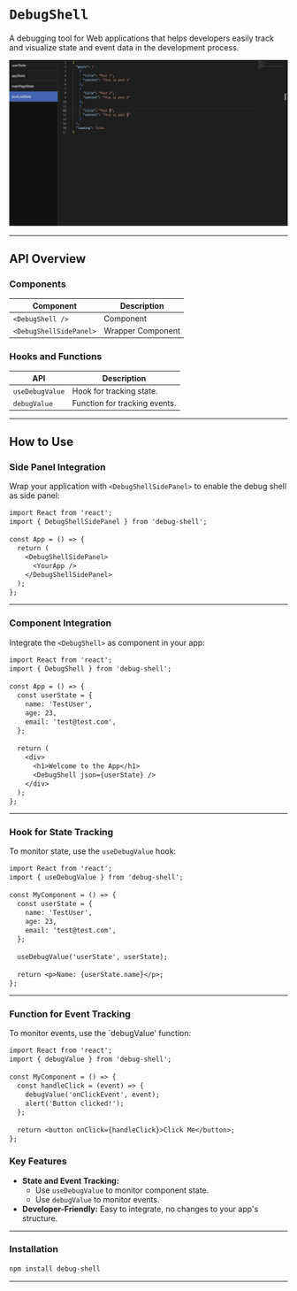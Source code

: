 # `DebugShell`

A debugging tool for Web applications that helps developers easily track and visualize state and event data in the development process.

![img](./DebugShell.png)

---

## API Overview

### Components

| Component              | Description                                                                |
|------------------------|----------------------------------------------------------------------------|
| `<DebugShell />`        | Component                            |
| `<DebugShellSidePanel>` | Wrapper Component                 |

### Hooks and Functions

| API              | Description                                                                                      |
|------------------|--------------------------------------------------------------------------------------------------|
| `useDebugValue`  | Hook for tracking state.                                        |
| `debugValue`     | Function for tracking events.                               |

---

## How to Use

### Side Panel Integration

Wrap your application with `<DebugShellSidePanel>` to enable the debug shell as side panel:

```tsx
import React from 'react';
import { DebugShellSidePanel } from 'debug-shell';

const App = () => {
  return (
    <DebugShellSidePanel>
      <YourApp />
    </DebugShellSidePanel>
  );
};
```

---

### Component Integration

Integrate the `<DebugShell>` as component in your app:

```tsx
import React from 'react';
import { DebugShell } from 'debug-shell';

const App = () => {
  const userState = {
    name: 'TestUser',
    age: 23,
    email: 'test@test.com',
  };

  return (
    <div>
      <h1>Welcome to the App</h1>
      <DebugShell json={userState} />
    </div>
  );
};
```

---

### Hook for State Tracking

To monitor state, use the `useDebugValue` hook:

```tsx
import React from 'react';
import { useDebugValue } from 'debug-shell';

const MyComponent = () => {
  const userState = {
    name: 'TestUser',
    age: 23,
    email: 'test@test.com',
  };

  useDebugValue('userState', userState);

  return <p>Name: {userState.name}</p>;
};
```

---

### Function for Event Tracking

To monitor events, use the `debugValue' function:

```tsx
import React from 'react';
import { debugValue } from 'debug-shell';

const MyComponent = () => {
  const handleClick = (event) => {
    debugValue('onClickEvent', event);
    alert('Button clicked!');
  };

  return <button onClick={handleClick}>Click Me</button>;
};
```

### **Key Features**

- **State and Event Tracking:**
  - Use `useDebugValue` to monitor component state.
  - Use `debugValue` to monitor events.
- **Developer-Friendly:** Easy to integrate, no changes to your app's structure.

---

### **Installation**

```bash
npm install debug-shell
```

---
